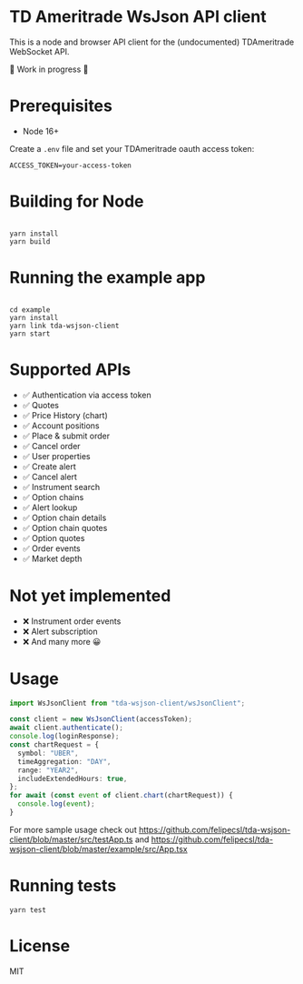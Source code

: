 # TD Ameritrade WsJson API client

This is a node and browser API client for the (undocumented) TDAmeritrade WebSocket API.

🚧 Work in progress 🚧

# Prerequisites

- Node 16+

Create a `.env` file and set your TDAmeritrade oauth access token:

```
ACCESS_TOKEN=your-access-token
```

# Building for Node

```

yarn install
yarn build

```

# Running the example app

```

cd example
yarn install
yarn link tda-wsjson-client
yarn start

```

# Supported APIs

- ✅ Authentication via access token
- ✅ Quotes
- ✅ Price History (chart)
- ✅ Account positions
- ✅ Place & submit order
- ✅ Cancel order
- ✅ User properties
- ✅ Create alert
- ✅ Cancel alert
- ✅ Instrument search
- ✅ Option chains
- ✅ Alert lookup
- ✅ Option chain details
- ✅ Option chain quotes
- ✅ Option quotes
- ✅ Order events
- ✅ Market depth

# Not yet implemented

- ❌ Instrument order events
- ❌ Alert subscription
- ❌ And many more 😀

# Usage

```typescript
import WsJsonClient from "tda-wsjson-client/wsJsonClient";

const client = new WsJsonClient(accessToken);
await client.authenticate();
console.log(loginResponse);
const chartRequest = {
  symbol: "UBER",
  timeAggregation: "DAY",
  range: "YEAR2",
  includeExtendedHours: true,
};
for await (const event of client.chart(chartRequest)) {
  console.log(event);
}
```

For more sample usage check out https://github.com/felipecsl/tda-wsjson-client/blob/master/src/testApp.ts and
https://github.com/felipecsl/tda-wsjson-client/blob/master/example/src/App.tsx

# Running tests

`yarn test`

# License

MIT
